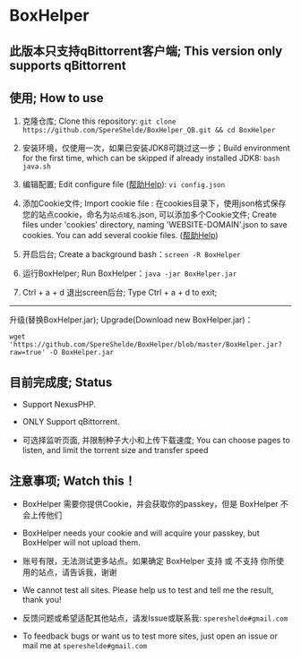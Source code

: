 # BoxHelper
## 此版本只支持qBittorrent客户端; This version only supports qBittorrent
## 使用; How to use

1. 克隆仓库; Clone this repository: `git clone https://github.com/SpereShelde/BoxHelper_QB.git && cd BoxHelper`

1. 安装环境，仅使用一次，如果已安装JDK8可跳过这一步；Build environment for the first time, which can be skipped if already installed JDK8: `bash java.sh`

1. 编辑配置; Edit configure file ([帮助Help](https://github.com/SpereShelde/BoxHelper_QB/wiki)): `vi config.json`

1. 添加Cookie文件; Import cookie file : 在cookies目录下，使用json格式保存您的站点cookie，命名为`站点域名`.json, 可以添加多个Cookie文件; Create files under 'cookies' directory, naming 'WEBSITE-DOMAIN'.json to save cookies. You can add several cookie files. ([帮助Help](https://github.com/SpereShelde/BoxHelper_QB/wiki))

1. 开启后台; Create a background bash：`screen -R BoxHelper`

1. 运行BoxHelper; Run BoxHelper：`java -jar BoxHelper.jar`

1. Ctrl + a + d 退出screen后台; Type Ctrl + a + d to exit;

---

升级(替换BoxHelper.jar); Upgrade(Download new BoxHelper.jar)：

`wget 'https://github.com/SpereShelde/BoxHelper/blob/master/BoxHelper.jar?raw=true' -O BoxHelper.jar`

## 目前完成度; Status

- Support NexusPHP.

- ONLY Support qBittorrent.

- 可选择监听页面, 并限制种子大小和上传下载速度; You can choose pages to listen, and limit the torrent size and transfer speed

## 注意事项; Watch this！ 

- BoxHelper 需要你提供Cookie，并会获取你的passkey，但是 BoxHelper 不会上传他们

- BoxHelper needs your cookie and will acquire your passkey, but BoxHelper will not upload them.

- 账号有限，无法测试更多站点。如果确定 BoxHelper 支持 或 不支持 你所使用的站点，请告诉我，谢谢

- We cannot test all sites. Please help us to test and tell me the result, thank you!

- 反馈问题或希望适配其他站点，请发Issue或联系我: `spereshelde#gmail.com`

- To feedback bugs or want us to test more sites, just open an issue or mail me at `spereshelde#gmail.com`

